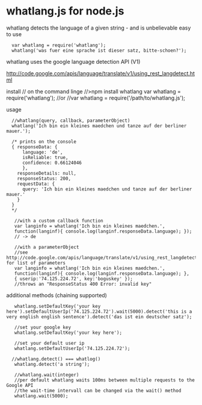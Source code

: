 whatlang.js for node.js 
===

whatlang detects the language of a given string - and is unbelievable easy to use

      var whatlang = require('whatlang');
      whatlang('was fuer eine sprache ist dieser satz, bitte-schoen?');

whatlang uses the google language detection API (V1)

http://code.google.com/apis/language/translate/v1/using_rest_langdetect.html


install
      // on the command linge
      //>npm install whatlang
      var whatlang = require('whatlang');
      //or
      //var whatlang = require('/path/to/whatlang.js');
      
usage

      //whatlang(query, callback, parameterObject)
      whatlang('Ich bin ein kleines maedchen und tanze auf der berliner mauer.');
      
      /* prints on the console
      { responseData: { 
          language: 'de',
          isReliable: true,
          confidence: 0.66124046
          },
        responseDetails: null,
        responseStatus: 200,
        requestData: { 
          query: 'Ich bin ein kleines maedchen und tanze auf der berliner mauer.' 
        } 
      }
      */
      
       //with a custom callback function 
       var langinfo = whatlang('Ich bin ein kleines maedchen.',
       function(langinf){ console.log(langinf.responseData.language); }); 
       // -> de
       
       //with a parameterObject
       //see http://code.google.com/apis/language/translate/v1/using_rest_langdetect.html#request_format for list of parameters
       var langinfo = whatlang('Ich bin ein kleines maedchen.',
       function(langinf){ console.log(langinf.responseData.language); },
       { userip:'74.125.224.72', key:'boguskey' });
       //throws an "ResponseStatus 400 Error: invalid key"
       
additional methods (chaining supported)

       whatlang.setDefaultKey('your key here').setDefaultUserIp('74.125.224.72').wait(5000).detect('this is a very english english sentence').detect('das ist ein deutscher satz');
       
       //set your google key
       whatlang.setDefaultKey('your key here');
       
       //set your default user ip
       whatlang.setDefaultUserIp('74.125.224.72');
       
      //whatlang.detect() === whatlog()
       whatlang.detect('a string');
       
       //whatlang.wait(integer)
       //per default whatlang waits 100ms between multiple requests to the Google API
       //the wait-time intervall can be changed via the wait() method
       whatlang.wait(5000);
       

      
      